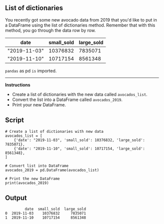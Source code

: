 ## List of dictionaries

You recently got some new avocado data from 2019 that you'd like to put in a DataFrame using the list of dictionaries method. Remember that with this method, you go through the data row by row.

| date         | small_sold | large_sold |
|--------------|------------|------------|
| "2019-11-03" | 10376832   | 7835071    |
| "2019-11-10" | 10717154   | 8561348    |

`pandas` as pd `is` imported.

<hr>

**Instructions**

* Create a list of dictionaries with the new data called `avocados_list`.
* Convert the list into a DataFrame called `avocados_2019`.
* Print your new DataFrame.

## Script
```
# Create a list of dictionaries with new data
avocados_list = [
    {'date': "2019-11-03", 'small_sold': 10376832, 'large_sold': 7835071},
    {'date': "2019-11-10", 'small_sold': 10717154, 'large_sold': 8561348},
]

# Convert list into DataFrame
avocados_2019 = pd.DataFrame(avocados_list)

# Print the new DataFrame
print(avocados_2019)
```

## Output
```
         date  small_sold  large_sold
0  2019-11-03    10376832     7835071
1  2019-11-10    10717154     8561348
```